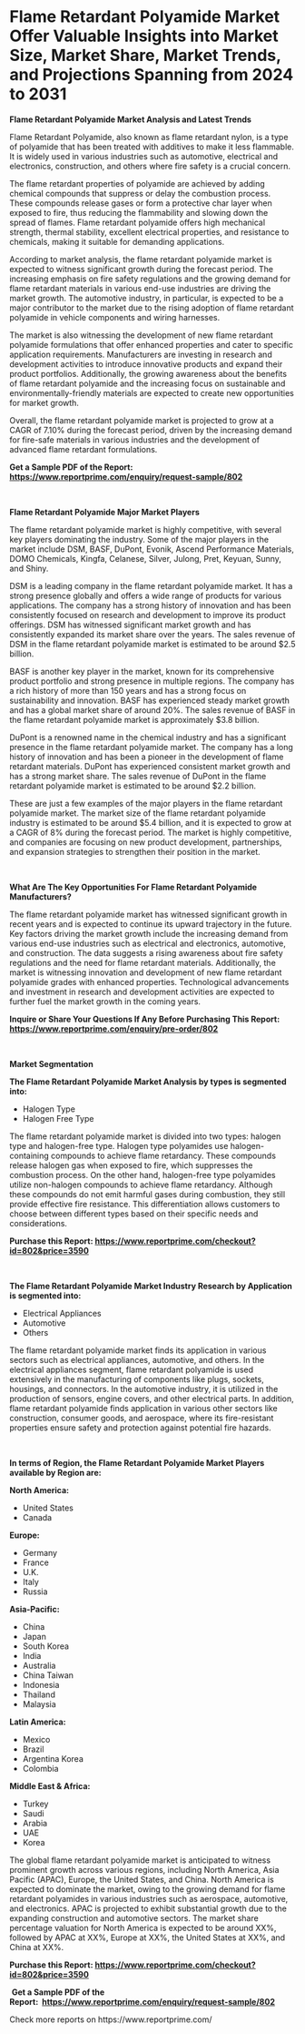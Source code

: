 <p><h1>Flame Retardant Polyamide Market Offer Valuable Insights into Market Size, Market Share, Market Trends, and Projections Spanning from 2024 to 2031</h1></p><p><strong>Flame Retardant Polyamide Market Analysis and Latest Trends</strong></p>
<p><p>Flame Retardant Polyamide, also known as flame retardant nylon, is a type of polyamide that has been treated with additives to make it less flammable. It is widely used in various industries such as automotive, electrical and electronics, construction, and others where fire safety is a crucial concern.</p><p>The flame retardant properties of polyamide are achieved by adding chemical compounds that suppress or delay the combustion process. These compounds release gases or form a protective char layer when exposed to fire, thus reducing the flammability and slowing down the spread of flames. Flame retardant polyamide offers high mechanical strength, thermal stability, excellent electrical properties, and resistance to chemicals, making it suitable for demanding applications.</p><p>According to market analysis, the flame retardant polyamide market is expected to witness significant growth during the forecast period. The increasing emphasis on fire safety regulations and the growing demand for flame retardant materials in various end-use industries are driving the market growth. The automotive industry, in particular, is expected to be a major contributor to the market due to the rising adoption of flame retardant polyamide in vehicle components and wiring harnesses.</p><p>The market is also witnessing the development of new flame retardant polyamide formulations that offer enhanced properties and cater to specific application requirements. Manufacturers are investing in research and development activities to introduce innovative products and expand their product portfolios. Additionally, the growing awareness about the benefits of flame retardant polyamide and the increasing focus on sustainable and environmentally-friendly materials are expected to create new opportunities for market growth.</p><p>Overall, the flame retardant polyamide market is projected to grow at a CAGR of 7.10% during the forecast period, driven by the increasing demand for fire-safe materials in various industries and the development of advanced flame retardant formulations.</p></p>
<p><strong>Get a Sample PDF of the Report:&nbsp; <a href="https://www.reportprime.com/enquiry/request-sample/802">https://www.reportprime.com/enquiry/request-sample/802</a></strong></p>
<p>&nbsp;</p>
<p><strong>Flame Retardant Polyamide Major Market Players</strong></p>
<p><p>The flame retardant polyamide market is highly competitive, with several key players dominating the industry. Some of the major players in the market include DSM, BASF, DuPont, Evonik, Ascend Performance Materials, DOMO Chemicals, Kingfa, Celanese, Silver, Julong, Pret, Keyuan, Sunny, and Shiny. </p><p>DSM is a leading company in the flame retardant polyamide market. It has a strong presence globally and offers a wide range of products for various applications. The company has a strong history of innovation and has been consistently focused on research and development to improve its product offerings. DSM has witnessed significant market growth and has consistently expanded its market share over the years. The sales revenue of DSM in the flame retardant polyamide market is estimated to be around $2.5 billion.</p><p>BASF is another key player in the market, known for its comprehensive product portfolio and strong presence in multiple regions. The company has a rich history of more than 150 years and has a strong focus on sustainability and innovation. BASF has experienced steady market growth and has a global market share of around 20%. The sales revenue of BASF in the flame retardant polyamide market is approximately $3.8 billion.</p><p>DuPont is a renowned name in the chemical industry and has a significant presence in the flame retardant polyamide market. The company has a long history of innovation and has been a pioneer in the development of flame retardant materials. DuPont has experienced consistent market growth and has a strong market share. The sales revenue of DuPont in the flame retardant polyamide market is estimated to be around $2.2 billion.</p><p>These are just a few examples of the major players in the flame retardant polyamide market. The market size of the flame retardant polyamide industry is estimated to be around $5.4 billion, and it is expected to grow at a CAGR of 8% during the forecast period. The market is highly competitive, and companies are focusing on new product development, partnerships, and expansion strategies to strengthen their position in the market.</p></p>
<p>&nbsp;</p>
<p><strong>What Are The Key Opportunities For Flame Retardant Polyamide Manufacturers?</strong></p>
<p><p>The flame retardant polyamide market has witnessed significant growth in recent years and is expected to continue its upward trajectory in the future. Key factors driving the market growth include the increasing demand from various end-use industries such as electrical and electronics, automotive, and construction. The data suggests a rising awareness about fire safety regulations and the need for flame retardant materials. Additionally, the market is witnessing innovation and development of new flame retardant polyamide grades with enhanced properties. Technological advancements and investment in research and development activities are expected to further fuel the market growth in the coming years.</p></p>
<p><strong>Inquire or Share Your Questions If Any Before Purchasing This Report: <a href="https://www.reportprime.com/enquiry/pre-order/802">https://www.reportprime.com/enquiry/pre-order/802</a></strong></p>
<p>&nbsp;</p>
<p><strong>Market Segmentation</strong></p>
<p><strong>The Flame Retardant Polyamide Market Analysis by types is segmented into:</strong></p>
<p><ul><li>Halogen Type</li><li>Halogen Free Type</li></ul></p>
<p><p>The flame retardant polyamide market is divided into two types: halogen type and halogen-free type. Halogen type polyamides use halogen-containing compounds to achieve flame retardancy. These compounds release halogen gas when exposed to fire, which suppresses the combustion process. On the other hand, halogen-free type polyamides utilize non-halogen compounds to achieve flame retardancy. Although these compounds do not emit harmful gases during combustion, they still provide effective fire resistance. This differentiation allows customers to choose between different types based on their specific needs and considerations.</p></p>
<p><strong>Purchase this Report:&nbsp;<a href="https://www.reportprime.com/checkout?id=802&price=3590">https://www.reportprime.com/checkout?id=802&price=3590</a></strong></p>
<p>&nbsp;</p>
<p><strong>The Flame Retardant Polyamide Market Industry Research by Application is segmented into:</strong></p>
<p><ul><li>Electrical Appliances</li><li>Automotive</li><li>Others</li></ul></p>
<p><p>The flame retardant polyamide market finds its application in various sectors such as electrical appliances, automotive, and others. In the electrical appliances segment, flame retardant polyamide is used extensively in the manufacturing of components like plugs, sockets, housings, and connectors. In the automotive industry, it is utilized in the production of sensors, engine covers, and other electrical parts. In addition, flame retardant polyamide finds application in various other sectors like construction, consumer goods, and aerospace, where its fire-resistant properties ensure safety and protection against potential fire hazards.</p></p>
<p>&nbsp;</p>
<p><strong>In terms of Region, the Flame Retardant Polyamide Market Players available by Region are:</strong></p>
<p>
    <p> <strong> North America: </strong>
        <ul>
            <li>United States</li>
            <li>Canada</li>
        </ul>
        </p> 
    <p> <strong> Europe: </strong>
        <ul>
            <li>Germany</li>
            <li>France</li>
            <li>U.K.</li>
            <li>Italy</li>
            <li>Russia</li>
        </ul>
        </p> 
    <p> <strong> Asia-Pacific: </strong>
        <ul>
            <li>China</li>
            <li>Japan</li>
            <li>South Korea</li>
            <li>India</li>
            <li>Australia</li>
            <li>China Taiwan</li>
            <li>Indonesia</li>
            <li>Thailand</li>
            <li>Malaysia</li>
        </ul>
        </p> 
    <p> <strong> Latin America: </strong>
        <ul>
            <li>Mexico</li>
            <li>Brazil</li>
            <li>Argentina Korea</li>
            <li>Colombia</li>
        </ul>
        </p> 
    <p> <strong> Middle East & Africa: </strong>
        <ul>
            <li>Turkey</li>
            <li>Saudi</li>
            <li>Arabia</li>
            <li>UAE</li>
            <li>Korea</li>
        </ul>
    </p>
    </p>
<p><p>The global flame retardant polyamide market is anticipated to witness prominent growth across various regions, including North America, Asia Pacific (APAC), Europe, the United States, and China. North America is expected to dominate the market, owing to the growing demand for flame retardant polyamides in various industries such as aerospace, automotive, and electronics. APAC is projected to exhibit substantial growth due to the expanding construction and automotive sectors. The market share percentage valuation for North America is expected to be around XX%, followed by APAC at XX%, Europe at XX%, the United States at XX%, and China at XX%.</p></p>
<p><strong>Purchase this Report: <a href="https://www.reportprime.com/checkout?id=802&price=3590">https://www.reportprime.com/checkout?id=802&price=3590</a></strong></p>
<p>&nbsp;<strong>Get a Sample PDF of the Report:&nbsp;&nbsp;<a href="https://www.reportprime.com/enquiry/request-sample/802">https://www.reportprime.com/enquiry/request-sample/802</a></strong></p>
<p><strong></strong></p>
<p>Check more reports on https://www.reportprime.com/</p>